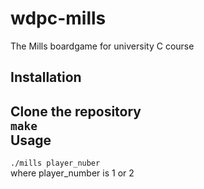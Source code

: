 # wdpc-mills
The Mills boardgame for university C course

Installation
------------
Clone the repository  
`make`  
Usage
--------
`./mills player_nuber`  
where player_number is 1 or 2
